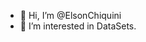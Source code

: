 - 👋 Hi, I’m @ElsonChiquini
- 👀 I’m interested in DataSets.
  
<!---
ElsonBIHC/ElsonBIHC is a ✨ special ✨ repository because its `README.md` (this file) appears on your GitHub profile.
You can click the Preview link to take a look at your changes.
--->
